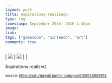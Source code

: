 ```yaml
---
layout: post
title: Aspirations-realizedp-
type: img
timestamp: September 25th, 2016 1:45pm
image: 
link: 
tags: ["gamecube", "nintendo", "art"]
comments: true
---
```


| <img src="https://saturdayxiii.github.io/media/150924989914_0.jpg"/> | <img src="https://saturdayxiii.github.io/media/150924989914_1.jpg"/> |  |

Aspirations realized.
 
  
<small>source: https://saturdayxiii.tumblr.com/post/150924989914</small>